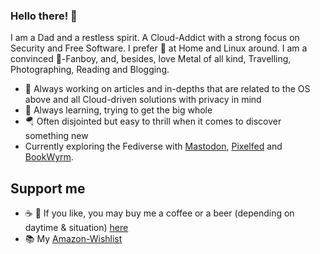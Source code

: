 ### Hello there! 👋
I am a Dad and a restless spirit. A Cloud-Addict with a strong focus on Security and Free Software. I prefer  at Home and Linux around. I am a convinced -Fanboy, and, besides, love Metal of all kind, Travelling, Photographing, Reading and Blogging.

- 🔭 Always working on articles and in-depths that are related to the OS above and all Cloud-driven solutions with privacy in mind
- 🌱 Always learning, trying to get the big whole
- 🪂 Often disjointed but easy to thrill when it comes to discover something new
- Currently exploring the Fediverse with <a rel="me" href="https://midgardmates.com/@oliver">Mastodon</a>, <a href="https://nordicshutter.com/oliver">Pixelfed</a> and <a href="https://books.pifferi.info/user/oliver">BookWyrm</a>.

## Support me

- ☕️ 🍺 If you like, you may buy me a coffee or a beer (depending on daytime & situation) <a href="https://www.paypal.com/paypalme/ollipedia">here</A>
- 📚 My <a href="https://www.amazon.de/hz/wishlist/ls/2IKSS2AI2M24S?ref_=wl_share">Amazon-Wishlist</a>
